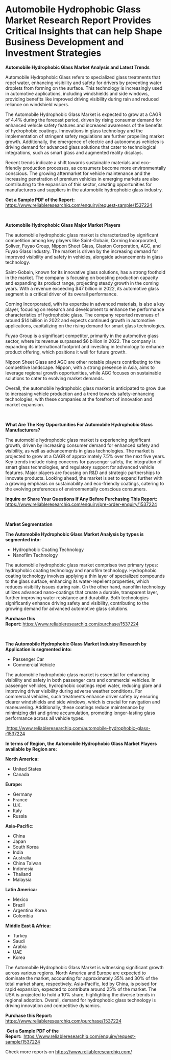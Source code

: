 <p><h1>Automobile Hydrophobic Glass Market Research Report Provides Critical Insights that can help Shape Business Development and Investment Strategies</h1></p><p><strong>Automobile Hydrophobic Glass Market Analysis and Latest Trends</strong></p>
<p><p>Automobile Hydrophobic Glass refers to specialized glass treatments that repel water, enhancing visibility and safety for drivers by preventing water droplets from forming on the surface. This technology is increasingly used in automotive applications, including windshields and side windows, providing benefits like improved driving visibility during rain and reduced reliance on windshield wipers.</p><p>The Automobile Hydrophobic Glass Market is expected to grow at a CAGR of 4.4% during the forecast period, driven by rising consumer demand for enhanced vehicle safety features and increased awareness of the benefits of hydrophobic coatings. Innovations in glass technology and the implementation of stringent safety regulations are further propelling market growth. Additionally, the emergence of electric and autonomous vehicles is driving demand for advanced glass solutions that cater to technological integrations, such as smart glass and augmented reality displays.</p><p>Recent trends indicate a shift towards sustainable materials and eco-friendly production processes, as consumers become more environmentally conscious. The growing aftermarket for vehicle maintenance and the increasing penetration of premium vehicles in emerging markets are also contributing to the expansion of this sector, creating opportunities for manufacturers and suppliers in the automobile hydrophobic glass industry.</p></p>
<p><strong>Get a Sample PDF of the Report:&nbsp;</strong> <a href="https://www.reliableresearchiq.com/enquiry/request-sample/1537224?utm_campaign=1743&utm_medium=2&utm_source=Github&utm_content=ia&utm_term=27022025&utm_id=automobile-hydrophobic-glass">https://www.reliableresearchiq.com/enquiry/request-sample/1537224</a></p>
<p>&nbsp;</p>
<p><strong>Automobile Hydrophobic Glass Major Market Players</strong></p>
<p><p>The automobile hydrophobic glass market is characterized by significant competition among key players like Saint-Gobain, Corning Incorporated, Soliver, Fuyao Group, Nippon Sheet Glass, Glaston Corporation, AGC, and Fuyao Glass Industry. The market is driven by the increasing demand for improved visibility and safety in vehicles, alongside advancements in glass technology.</p><p>Saint-Gobain, known for its innovative glass solutions, has a strong foothold in the market. The company is focusing on boosting production capacity and expanding its product range, projecting steady growth in the coming years. With a revenue exceeding $47 billion in 2022, its automotive glass segment is a critical driver of its overall performance.</p><p>Corning Incorporated, with its expertise in advanced materials, is also a key player, focusing on research and development to enhance the performance characteristics of hydrophobic glass. The company reported revenues of around $14 billion in 2022 and expects continued growth in automotive applications, capitalizing on the rising demand for smart glass technologies.</p><p>Fuyao Group is a significant competitor, primarily in the automotive glass sector, where its revenue surpassed $6 billion in 2022. The company is expanding its international footprint and investing in technology to enhance product offering, which positions it well for future growth.</p><p>Nippon Sheet Glass and AGC are other notable players contributing to the competitive landscape. Nippon, with a strong presence in Asia, aims to leverage regional growth opportunities, while AGC focuses on sustainable solutions to cater to evolving market demands.</p><p>Overall, the automobile hydrophobic glass market is anticipated to grow due to increasing vehicle production and a trend towards safety-enhancing technologies, with these companies at the forefront of innovation and market expansion.</p></p>
<p>&nbsp;</p>
<p><strong>What Are The Key Opportunities For Automobile Hydrophobic Glass Manufacturers?</strong></p>
<p><p>The automobile hydrophobic glass market is experiencing significant growth, driven by increasing consumer demand for enhanced safety and visibility, as well as advancements in glass technologies. The market is projected to grow at a CAGR of approximately 7.5% over the next five years. Key trends include rising concerns for passenger safety, the integration of smart glass technologies, and regulatory support for advanced vehicle features. Major players are focusing on R&D and strategic partnerships to innovate products. Looking ahead, the market is set to expand further with a growing emphasis on sustainability and eco-friendly coatings, catering to the evolving preferences of environmentally conscious consumers.</p></p>
<p><strong>Inquire or Share Your Questions If Any Before Purchasing This Report:</strong> <a href="https://www.reliableresearchiq.com/enquiry/pre-order-enquiry/1537224?utm_campaign=1743&utm_medium=2&utm_source=Github&utm_content=ia&utm_term=27022025&utm_id=automobile-hydrophobic-glass">https://www.reliableresearchiq.com/enquiry/pre-order-enquiry/1537224</a></p>
<p>&nbsp;</p>
<p><strong>Market Segmentation</strong></p>
<p><strong>The Automobile Hydrophobic Glass Market Analysis by types is segmented into:</strong></p>
<p><ul><li>Hydrophobic Coating Technology</li><li>Nanofilm Technology</li></ul></p>
<p><p>The automobile hydrophobic glass market comprises two primary types: hydrophobic coating technology and nanofilm technology. Hydrophobic coating technology involves applying a thin layer of specialized compounds to the glass surface, enhancing its water-repellent properties, which reduces visibility issues during rain. On the other hand, nanofilm technology utilizes advanced nano-coatings that create a durable, transparent layer, further improving water resistance and durability. Both technologies significantly enhance driving safety and visibility, contributing to the growing demand for advanced automotive glass solutions.</p></p>
<p><strong>Purchase this Report:&nbsp;</strong><a href="https://www.reliableresearchiq.com/purchase/1537224?utm_campaign=1743&utm_medium=2&utm_source=Github&utm_content=ia&utm_term=27022025&utm_id=automobile-hydrophobic-glass">https://www.reliableresearchiq.com/purchase/1537224</a></p>
<p>&nbsp;</p>
<p><strong>The Automobile Hydrophobic Glass Market Industry Research by Application is segmented into:</strong></p>
<p><ul><li>Passenger Car</li><li>Commercial Vehicle</li></ul></p>
<p><p>The automobile hydrophobic glass market is essential for enhancing visibility and safety in both passenger cars and commercial vehicles. In passenger vehicles, hydrophobic coatings repel water, reducing glare and improving driver visibility during adverse weather conditions. For commercial vehicles, such treatments enhance driver safety by ensuring clearer windshields and side windows, which is crucial for navigation and maneuvering. Additionally, these coatings reduce maintenance by minimizing dirt and grime accumulation, promoting longer-lasting glass performance across all vehicle types.</p></p>
<p><a href="https://www.reliableresearchiq.com/automobile-hydrophobic-glass-r1537224?utm_campaign=1743&utm_medium=2&utm_source=Github&utm_content=ia&utm_term=27022025&utm_id=automobile-hydrophobic-glass">&nbsp;https://www.reliableresearchiq.com/automobile-hydrophobic-glass-r1537224</a></p>
<p><strong>In terms of Region, the Automobile Hydrophobic Glass Market Players available by Region are:</strong></p>
<p>
    <p> <strong> North America: </strong>
        <ul>
            <li>United States</li>
            <li>Canada</li>
        </ul>
        </p> 
    <p> <strong> Europe: </strong>
        <ul>
            <li>Germany</li>
            <li>France</li>
            <li>U.K.</li>
            <li>Italy</li>
            <li>Russia</li>
        </ul>
        </p> 
    <p> <strong> Asia-Pacific: </strong>
        <ul>
            <li>China</li>
            <li>Japan</li>
            <li>South Korea</li>
            <li>India</li>
            <li>Australia</li>
            <li>China Taiwan</li>
            <li>Indonesia</li>
            <li>Thailand</li>
            <li>Malaysia</li>
        </ul>
        </p> 
    <p> <strong> Latin America: </strong>
        <ul>
            <li>Mexico</li>
            <li>Brazil</li>
            <li>Argentina Korea</li>
            <li>Colombia</li>
        </ul>
        </p> 
    <p> <strong> Middle East & Africa: </strong>
        <ul>
            <li>Turkey</li>
            <li>Saudi</li>
            <li>Arabia</li>
            <li>UAE</li>
            <li>Korea</li>
        </ul>
    </p>
    </p>
<p><p>The Automobile Hydrophobic Glass Market is witnessing significant growth across various regions. North America and Europe are expected to dominate the market, accounting for approximately 35% and 30% of the total market share, respectively. Asia-Pacific, led by China, is poised for rapid expansion, expected to contribute around 25% of the market. The USA is projected to hold a 10% share, highlighting the diverse trends in regional adoption. Overall, demand for hydrophobic glass technology is driving innovation and competitive dynamics.</p></p>
<p><strong>Purchase this Report: </strong><a href="https://www.reliableresearchiq.com/purchase/1537224?utm_campaign=1743&utm_medium=2&utm_source=Github&utm_content=ia&utm_term=27022025&utm_id=automobile-hydrophobic-glass">https://www.reliableresearchiq.com/purchase/1537224</a></p>
<p>&nbsp;<strong>Get a Sample PDF of the Report:&nbsp;&nbsp;</strong><a href="https://www.reliableresearchiq.com/enquiry/request-sample/1537224?utm_campaign=1743&utm_medium=2&utm_source=Github&utm_content=ia&utm_term=27022025&utm_id=automobile-hydrophobic-glass">https://www.reliableresearchiq.com/enquiry/request-sample/1537224</a></p>
<p><strong></strong></p>
<p>Check more reports on <a href="https://www.reliableresearchiq.com/?utm_campaign=1743&utm_medium=2&utm_source=Github&utm_content=ia&utm_term=27022025&utm_id=automobile-hydrophobic-glass">https://www.reliableresearchiq.com/</a></p>